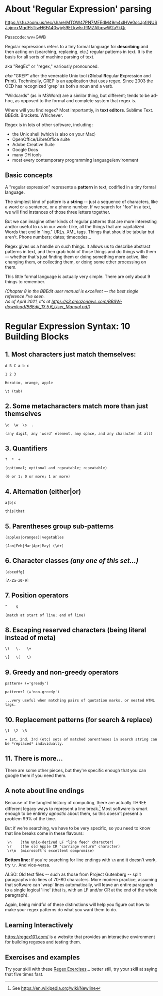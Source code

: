 # About 'Regular Expression' parsing

<https://sfu.zoom.us/rec/share/MTOW47PN7MEEdM49m4xlHVe0ccJpfrNUSJajmrxMqdF5TiwH6FA40wjy59ELkw5r.RlMZAlbpwW2aYkQr> 

Passcode: wv=GWB

Regular expressions refers to a tiny formal language for **describing** and then acting on (searching, replacing, etc.) regular patterns in text. It is the basis for all sorts of machine parsing of text.

aka "RegEx" or "regex," variously pronounced.

*aka* "GREP" after the venerable Unix tool (**G**lobal **R**egular **E**xpression and **P**rint). Technically, GREP is an application that uses regex. Since 2003 the OED has recognized 'grep' as both a noun and a verb.

"Wildcards" (as in MSWord) are a similar thing, but different; tends to be ad-hoc, as opposed to the formal and complete system that regex is.


Where will you find regex? Most importantly, in **text editors**. Sublime Text. BBEdit. Brackets. Whichever.

Regex is in lots of other software, including:

-   the Unix shell (which is also on your Mac)
-   OpenOffice/LibreOffice suite
-   Adobe Creative Suite
-   Google Docs
-   many DH tools
-   most every contemporary programming language/environment


## Basic concepts

A "regular expression" represents a **pattern** in text, codified in a tiny formal language.

The simplest kind of pattern is a **string** -- just a sequence of characters, like a word or a sentence, or a phone number. If we search for "foo" in a text, we will find instances of those three letters together.

But we can imagine other kinds of regular patterns that are more interesting and/or useful to us in our work: Like, all the things that are capitalized. Words that end in "ing." URLs. XML tags. Things that should be tabular but aren't. Phone numbers; dates; timecodes\...

Regex gives us a handle on such things. It allows us to describe abstract patterns in text, and then grab hold of those things and do things with them -- whether that's just finding them or doing something more active, like changing them, or collecting them, or doing some other processing on them.

This little formal language is actually very simple. There are only about 9 things to remember.

*(Chapter 8 in the BBEdit user manual is excellent -- the best single reference I've seen.\
As of April 2021, it's at https://s3.amazonaws.com/BBSW-download/BBEdit_13.5.6_User_Manual.pdf)*

# Regular Expression Syntax: 10 Building Blocks

## 1. Most characters just match themselves:

	A B C a b c

	1 2 3

	Horatio, orange, apple 

	\t (tab)

## 2. Some **metacharacters** match more than just themselves

	\d  \w  \s  .

	(any digit, any 'word' element, any space, and any character at all)

## 3. **Quantifiers**

	?  *  +

	(optional; optional and repeatable; repeatable)
  
	(0 or 1; 0 or more; 1 or more)

## 4. **Alternation** (either\|or)

	a|b|c

	this|that

## 5. Parentheses group **sub-patterns**

	(apples|oranges)|vegetables

	(Jan|Feb|Mar|Apr|May) (\d+)

## 6. **Character classes** *(any one of this set...)*

	[abcedfg]

	[A-Za-z0-9]

## 7. **Position** operators

	^    $

	(match at start of line; end of line)

## 8. **Escaping** reserved characters (being literal instead of meta)

	\?   \.   \+

	\[   \(   \)

## 9. **Greedy** and **non-greedy** operators

	pattern+ (='greedy')

	pattern+? (='non-greedy')

	...very useful when matching pairs of quotation marks, or nested HTML tags.

## 10. **Replacement patterns** (for search & **replace**)

	\1  \2  \3

	= 1st, 2nd, 3rd (etc) sets of matched parentheses in search string can be *replaced* individually.

## 11. There is more...

There are some other pieces, but they're specific enough that you can google them if you need them.

## A note about line endings

Because of the tangled history of computing, there are actually THREE different legacy ways to represent a line break.[^1] Most software is smart enough to be entirely *agnostic* about them, so this doesn't present a problem 99% of the time.

But if we're searching, we have to be very specific, so you need to know that line breaks come in these flavours:

     \n    (the Unix-derived LF "line feed" character)  
     \r    (the old Apple CR "carriage return" character)
     \r\n  (microsoft's excellent compromise)

**Bottom line:** if you're searching for line endings with `\n` and it doesn't work, try `\r`. And vice-versa.


ALSO: Old text files -- such as those from Project Gutenberg -- split paragraphs into lines of 70-80 characters. More modern practice, assuming that software can 'wrap' lines automatically, will leave an entire paragraph to a single logical 'line' (that is, with an LF and/or CR at the end of the whole paragraph).

Again, being mindful of these distinctions will help you figure out how to make your regex patterns do what you want them to do.

## Learning Interactively

https://regex101.com/ is a website that provides an interactive environment for building regexes and testing them.

## Exercises and examples

Try your skill with these [Regex Exercises](RegexExercises.md)... better still, try your skill at saying that five times fast.

[^1]: See <https://en.wikipedia.org/wiki/Newline>